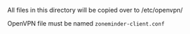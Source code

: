 All files in this directory will be copied over to /etc/openvpn/

OpenVPN file must be named `zoneminder-client.conf`
